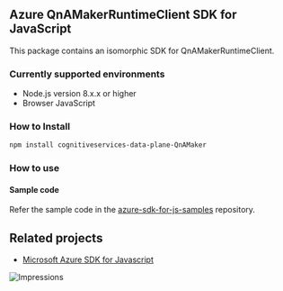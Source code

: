 ## Azure QnAMakerRuntimeClient SDK for JavaScript

This package contains an isomorphic SDK for QnAMakerRuntimeClient.

### Currently supported environments

- Node.js version 8.x.x or higher
- Browser JavaScript

### How to Install

```bash
npm install cognitiveservices-data-plane-QnAMaker
```

### How to use

#### Sample code

Refer the sample code in the [azure-sdk-for-js-samples](https://github.com/Azure/azure-sdk-for-js-samples) repository.

## Related projects

- [Microsoft Azure SDK for Javascript](https://github.com/Azure/azure-sdk-for-js)


![Impressions](https://azure-sdk-impressions.azurewebsites.net/api/impressions/azure-sdk-for-js%2Fsdk%2Fcdn%2Farm-cdn%2FREADME.png)